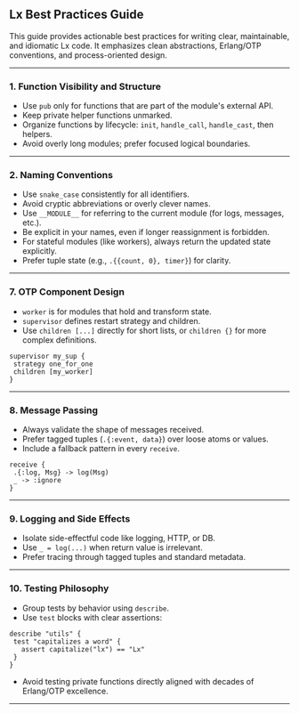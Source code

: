 ## Lx Best Practices Guide

This guide provides actionable best practices for writing clear, maintainable, and idiomatic Lx code. It emphasizes clean abstractions, Erlang/OTP conventions, and process-oriented design.

---

### 1. Function Visibility and Structure

- Use `pub` only for functions that are part of the module's external API.
- Keep private helper functions unmarked.
- Organize functions by lifecycle: `init`, `handle_call`, `handle_cast`, then helpers.
- Avoid overly long modules; prefer focused logical boundaries.

---

### 2. Naming Conventions

- Use `snake_case` consistently for all identifiers.
- Avoid cryptic abbreviations or overly clever names.
- Use `__MODULE__` for referring to the current module (for logs, messages, etc.).
- Be explicit in your names, even if longer reassignment is forbidden.
- For stateful modules (like workers), always return the updated state explicitly.
- Prefer tuple state (e.g., `.{{count, 0}, timer}`) for clarity.

---

### 7. OTP Component Design

- `worker` is for modules that hold and transform state.
- `supervisor` defines restart strategy and children.
- Use `children [...]` directly for short lists, or `children {}` for more complex definitions.

```lx
supervisor my_sup {
 strategy one_for_one
 children [my_worker]
}
```

---

### 8. Message Passing

- Always validate the shape of messages received.
- Prefer tagged tuples (`.{:event, data}`) over loose atoms or values.
- Include a fallback pattern in every `receive`.

```lx
receive {
 .{:log, Msg} -> log(Msg)
 _ -> :ignore
}
```

---

### 9. Logging and Side Effects

- Isolate side-effectful code like logging, HTTP, or DB.
- Use `_ = log(...)` when return value is irrelevant.
- Prefer tracing through tagged tuples and standard metadata.

---

### 10. Testing Philosophy

- Group tests by behavior using `describe`.
- Use `test` blocks with clear assertions:

```lx
describe "utils" {
 test "capitalizes a word" {
   assert capitalize("lx") == "Lx"
 }
}
```

- Avoid testing private functions directly aligned with decades of Erlang/OTP excellence.

---
